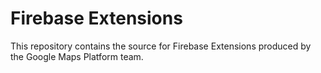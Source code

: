 # Firebase Extensions

This repository contains the source for Firebase Extensions produced by the Google Maps Platform team.